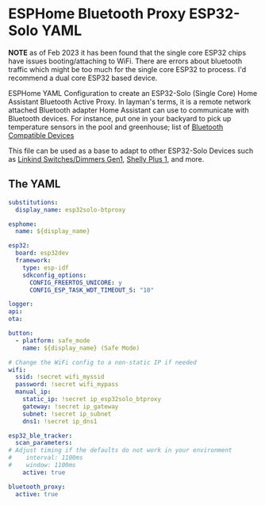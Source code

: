 # ESPHome Bluetooth Proxy ESP32-Solo YAML

**NOTE** as of Feb 2023 it has been found that the single core ESP32 chips have issues booting/attaching to WiFi.  There are errors about bluetooth traffic which might be too much for the single core ESP32 to process.  I'd recommend a dual core ESP32 based device.

ESPHome YAML Configuration to create an ESP32-Solo (Single Core) Home Assistant Bluetooth Active Proxy.  In layman's terms, it is a remote network attached Bluetooth adapter Home Assistant can use to communicate with Bluetooth devices.  For instance, put one in your backyard to pick up temperature sensors in the pool and greenhouse; list of [Bluetooth Compatible Devices](/wiki/ha/bluetooth-compatible-devices)   

This file can be used as a base to adapt to other ESP32-Solo Devices such as [Linkind Switches/Dimmers Gen1](https://1b8d781e8c5fc5437e2f6f4d44a644d6.blogspot.com/p/linkind-esp32-smart-switch-how-to-flash.html), [Shelly Plus 1](/2021/12/01/diy-smart-garage-opener-local-shelly-plus), and more.

## The YAML

```yaml
substitutions:
  display_name: esp32solo-btproxy

esphome:
  name: ${display_name}

esp32:
  board: esp32dev
  framework:
    type: esp-idf
    sdkconfig_options:
      CONFIG_FREERTOS_UNICORE: y
      CONFIG_ESP_TASK_WDT_TIMEOUT_S: "10"

logger:
api:
ota:

button:
  - platform: safe_mode
    name: ${display_name} (Safe Mode)

# Change the WiFi config to a non-static IP if needed
wifi:
  ssid: !secret wifi_myssid
  password: !secret wifi_mypass
  manual_ip:
    static_ip: !secret ip_esp32solo_btproxy
    gateway: !secret ip_gateway
    subnet: !secret ip_subnet
    dns1: !secret ip_dns1

esp32_ble_tracker:
  scan_parameters:
# Adjust timing if the defaults do not work in your environment
#    interval: 1100ms
#    window: 1100ms
    active: true

bluetooth_proxy:
  active: true
```